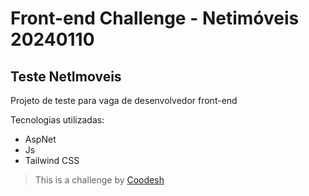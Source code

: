 # Front-end Challenge - Netimóveis 20240110


## Teste NetImoveis

Projeto de teste para vaga de desenvolvedor front-end

Tecnologias utilizadas:
- AspNet
- Js
- Tailwind CSS

>  This is a challenge by [Coodesh](https://coodesh.com/)

